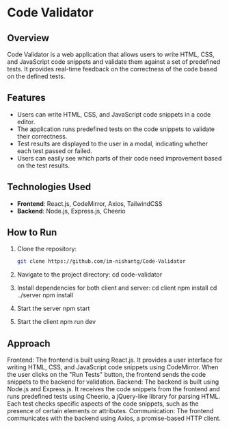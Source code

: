 # Code Validator

## Overview
Code Validator is a web application that allows users to write HTML, CSS, and JavaScript code snippets and validate them against a set of predefined tests. It provides real-time feedback on the correctness of the code based on the defined tests.

## Features
- Users can write HTML, CSS, and JavaScript code snippets in a code editor.
- The application runs predefined tests on the code snippets to validate their correctness.
- Test results are displayed to the user in a modal, indicating whether each test passed or failed.
- Users can easily see which parts of their code need improvement based on the test results.

## Technologies Used
- **Frontend**: React.js, CodeMirror, Axios, TailwindCSS
- **Backend**: Node.js, Express.js, Cheerio

## How to Run
1. Clone the repository:
   ```bash
   git clone https://github.com/im-nishantg/Code-Validator
   
2. Navigate to the project directory:
   cd code-validator
   
3. Install dependencies for both client and server:
   cd client
   npm install
   cd ../server
   npm install

4. Start the server
   npm start
   
5. Start the client
   npm run dev

## Approach
Frontend: The frontend is built using React.js. It provides a user interface for writing HTML, CSS, and JavaScript code snippets using CodeMirror. When the user clicks on the "Run Tests" button, the frontend sends the code snippets to the backend for validation.
Backend: The backend is built using Node.js and Express.js. It receives the code snippets from the frontend and runs predefined tests using Cheerio, a jQuery-like library for parsing HTML. Each test checks specific aspects of the code snippets, such as the presence of certain elements or attributes.
Communication: The frontend communicates with the backend using Axios, a promise-based HTTP client.
